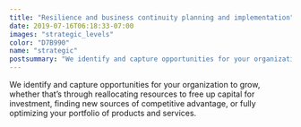 ```yaml
---
title: "Resilience and business continuity planning and implementation"
date: 2019-07-16T06:18:33-07:00
images: "strategic_levels"
color: "D7B990"
name: "strategic"
postsummary: "We identify and capture opportunities for your organization to grow, whether that’s through reallocating resources to free up capital for investment, finding new sources of competitive advantage, or fully optimizing your portfolio of products and services."
---
```

We identify and capture opportunities for your organization to grow, whether that’s through reallocating resources to free up capital for investment, finding new sources of competitive advantage, or fully optimizing your portfolio of products and services.
